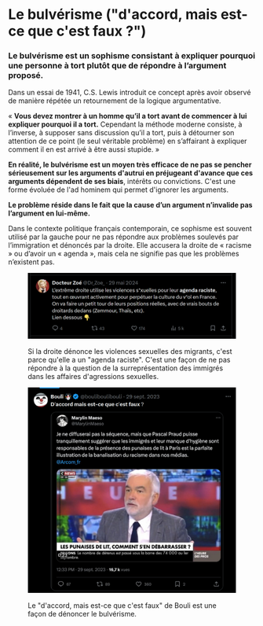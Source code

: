 # Le bulvérisme ("d'accord, mais est-ce que c'est faux ?")

### Le bulvérisme est un sophisme consistant à expliquer pourquoi une personne à tort plutôt que de répondre à l’argument proposé.

Dans un essai de 1941, C.S. Lewis introduit ce concept après avoir observé de manière répétée un retournement de la logique argumentative.

« **Vous devez montrer à un homme qu’il a tort avant de commencer à lui expliquer pourquoi il a tort.** Cependant la méthode moderne consiste, à l’inverse, à supposer sans discussion qu’il a tort, puis à détourner son attention de ce point (le seul véritable problème) en s’affairant à expliquer comment il en est arrivé à être aussi stupide. »

**En réalité, le bulvérisme est un moyen très efficace de ne pas se pencher sérieusement sur les arguments d'autrui en préjugeant d'avance que ces arguments dépendent de ses biais**, intérêts ou convictions. C'est une forme évoluée de l'ad hominem qui permet d'ignorer les arguments.

**Le problème réside dans le fait que la cause d’un argument n’invalide pas l’argument en lui-même.**

Dans le contexte politique français contemporain, ce sophisme est souvent utilisé par la gauche pour ne pas répondre aux problèmes soulevés par l’immigration et dénoncés par la droite. Elle accusera la droite de « racisme » ou d’avoir un « agenda », mais cela ne signifie pas que les problèmes n’existent pas.

<figure><img src="../.gitbook/assets/image (3) (1) (1).png" alt=""><figcaption><p>Si la droite dénonce les violences sexuelles des migrants, c'est parce qu'elle a un "agenda raciste". C'est une façon de ne pas répondre à la question de la surreprésentation des immigrés dans les affaires d'agressions sexuelles.</p></figcaption></figure>

<figure><img src="../.gitbook/assets/image (4) (1) (1).png" alt=""><figcaption><p>Le "d'accord, mais est-ce que c'est faux" de Bouli est une façon de dénoncer le bulvérisme.</p></figcaption></figure>
